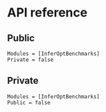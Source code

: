 # API reference

## Public

```@autodocs
Modules = [InferOptBenchmarks]
Private = false
```

## Private

```@autodocs
Modules = [InferOptBenchmarks]
Public = false
```
